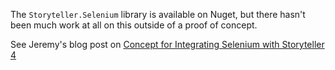<!--title: Selenium Integration -->

The `Storyteller.Selenium` library is available on Nuget, but there hasn't been much work at all on this outside
of a proof of concept. 

See Jeremy's blog post on [
Concept for Integrating Selenium with Storyteller 4](https://jeremydmiller.com/2017/02/21/concept-for-integrating-selenium-with-storyteller-4/)
